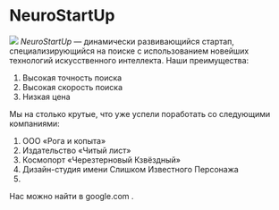  # NeuroStartUp 
 ![](https://netology-code.github.io/git-homeworks/introduction/assets/logo.png)
 *NeuroStartUp* — динамически развивающийся стартап, специализирующийся на поиске с использованием новейших технологий искусственного интеллекта.
 Наши преимущества:
 1. Высокая точность поиска
 2. Высокая скорость поиска
 3. Низкая цена
   
Мы на столько крутые, что уже успели поработать со следующими компаниями:

1. ООО «Рога и копыта»
2. Издательство «Читый лист»
3. Космопорт «Черезтерновый Кзвёздный»
4. Дизайн-студия имени Слишком Известного Персонажа
5. 
Нас можно найти в google.com .





